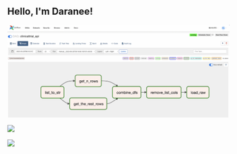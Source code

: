 <h2> Hello, I'm Daranee! </h2> 

[<img src="airflow4.png">](https://github.com/daraneeS/clinicaltrials_sep23)

<!---[https://sanfrancisco-incidents-2018-2022.netlify.app/](https://sanfrancisco-incidents-2018-2022.netlify.app/)-->

[<img src="sf_map.gif">](https://github.com/daraneeS/San-Francisco-Police-Incident-Report)


<a href="[https://github.com/daraneeS/San-Francisco-Police-Incident-Report]
" target="_blank"><img src="sf_map.gif" /></a>

